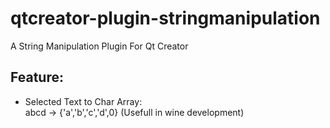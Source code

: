 # qtcreator-plugin-stringmanipulation
A String Manipulation Plugin For Qt Creator

## Feature:  
* Selected Text to Char Array:   
abcd -> {'a','b','c','d',0} (Usefull in wine development)
